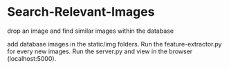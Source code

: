 # Search-Relevant-Images
drop an image and find similar images within the database

add database images in the static/img folders. Run the feature-extractor.py for every new images.
Run the server.py and view in the browser (localhost:5000).

